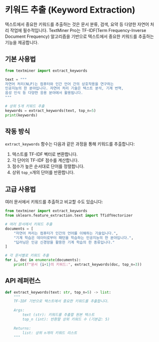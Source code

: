 # 키워드 추출 (Keyword Extraction)

텍스트에서 중요한 키워드를 추출하는 것은 문서 분류, 검색, 요약 등 다양한 자연어 처리 작업에 필수적입니다. TextMiner Pro는 TF-IDF(Term Frequency-Inverse Document Frequency) 알고리즘을 기반으로 텍스트에서 중요한 키워드를 추출하는 기능을 제공합니다.

## 기본 사용법

```python
from textminer import extract_keywords

text = """
자연어 처리(NLP)는 컴퓨터와 인간 언어 간의 상호작용을 연구하는 
인공지능의 한 분야입니다. 자연어 처리 기술은 텍스트 분석, 기계 번역, 
음성 인식 등 다양한 응용 분야에서 활용됩니다.
"""

# 상위 5개 키워드 추출
keywords = extract_keywords(text, top_n=5)
print(keywords)
```

## 작동 방식

`extract_keywords` 함수는 다음과 같은 과정을 통해 키워드를 추출합니다:

1. 텍스트를 TF-IDF 벡터로 변환합니다.
2. 각 단어의 TF-IDF 점수를 계산합니다.
3. 점수가 높은 순서대로 단어를 정렬합니다.
4. 상위 `top_n`개의 단어를 반환합니다.

## 고급 사용법

여러 문서에서 키워드를 추출하고 비교할 수도 있습니다:

```python
from textminer import extract_keywords
from sklearn.feature_extraction.text import TfidfVectorizer

# 여러 문서에서 키워드 추출
documents = [
    "자연어 처리는 컴퓨터가 인간의 언어를 이해하는 기술입니다.",
    "기계 학습은 데이터로부터 패턴을 학습하는 인공지능의 한 분야입니다.",
    "딥러닝은 인공 신경망을 활용한 기계 학습의 한 종류입니다."
]

# 각 문서별로 키워드 추출
for i, doc in enumerate(documents):
    print(f"문서 {i+1}의 키워드:", extract_keywords(doc, top_n=3))
```

## API 레퍼런스

```python
def extract_keywords(text: str, top_n=5) -> list:
    """
    TF-IDF 기반으로 텍스트에서 중요한 키워드를 추출합니다.
    
    Args:
        text (str): 키워드를 추출할 원본 텍스트
        top_n (int): 반환할 상위 키워드 수 (기본값: 5)
        
    Returns:
        list: 상위 n개의 키워드 리스트
    """
```
